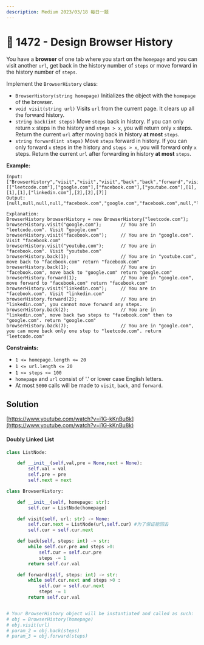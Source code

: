 ```yaml
---
description: Medium 2023/03/18 每日一题
---
```


# 🧐 1472 - Design Browser History

You have a **browser** of one tab where you start on the `homepage` and you can visit another `url`, get back in the history number of `steps` or move forward in the history number of `steps`.

Implement the `BrowserHistory` class:

* `BrowserHistory(string homepage)` Initializes the object with the `homepage` of the browser.
* `void visit(string url)` Visits `url` from the current page. It clears up all the forward history.
* `string back(int steps)` Move `steps` back in history. If you can only return `x` steps in the history and `steps > x`, you will return only `x` steps. Return the current `url` after moving back in history **at most** `steps`.
* `string forward(int steps)` Move `steps` forward in history. If you can only forward `x` steps in the history and `steps > x`, you will forward only `x` steps. Return the current `url` after forwarding in history **at most** `steps`.

&#x20;

**Example:**

```
Input:
["BrowserHistory","visit","visit","visit","back","back","forward","visit","forward","back","back"]
[["leetcode.com"],["google.com"],["facebook.com"],["youtube.com"],[1],[1],[1],["linkedin.com"],[2],[2],[7]]
Output:
[null,null,null,null,"facebook.com","google.com","facebook.com",null,"linkedin.com","google.com","leetcode.com"]

Explanation:
BrowserHistory browserHistory = new BrowserHistory("leetcode.com");
browserHistory.visit("google.com");       // You are in "leetcode.com". Visit "google.com"
browserHistory.visit("facebook.com");     // You are in "google.com". Visit "facebook.com"
browserHistory.visit("youtube.com");      // You are in "facebook.com". Visit "youtube.com"
browserHistory.back(1);                   // You are in "youtube.com", move back to "facebook.com" return "facebook.com"
browserHistory.back(1);                   // You are in "facebook.com", move back to "google.com" return "google.com"
browserHistory.forward(1);                // You are in "google.com", move forward to "facebook.com" return "facebook.com"
browserHistory.visit("linkedin.com");     // You are in "facebook.com". Visit "linkedin.com"
browserHistory.forward(2);                // You are in "linkedin.com", you cannot move forward any steps.
browserHistory.back(2);                   // You are in "linkedin.com", move back two steps to "facebook.com" then to "google.com". return "google.com"
browserHistory.back(7);                   // You are in "google.com", you can move back only one step to "leetcode.com". return "leetcode.com"
```

&#x20;

**Constraints:**

* `1 <= homepage.length <= 20`
* `1 <= url.length <= 20`
* `1 <= steps <= 100`
* `homepage` and `url` consist of  '.' or lower case English letters.
* At most `5000` calls will be made to `visit`, `back`, and `forward`.

## Solution

[https://www.youtube.com/watch?v=i1G-kKnBu8k](https://www.youtube.com/watch?v=i1G-kKnBu8k)

#### Doubly Linked List

```python
class ListNode:

    def __init__(self,val,pre = None,next = None):
        self.val = val
        self.pre = pre
        self.next = next

class BrowserHistory:

    def __init__(self, homepage: str):
        self.cur = ListNode(homepage)

    def visit(self, url: str) -> None:
        self.cur.next = ListNode(url,self.cur) #为了保证能回去
        self.cur = self.cur.next

    def back(self, steps: int) -> str:
        while self.cur.pre and steps >0:
            self.cur = self.cur.pre
            steps -= 1
        return self.cur.val

    def forward(self, steps: int) -> str:
        while self.cur.next and steps >0 :
            self.cur = self.cur.next
            steps -= 1
        return self.cur.val 


# Your BrowserHistory object will be instantiated and called as such:
# obj = BrowserHistory(homepage)
# obj.visit(url)
# param_2 = obj.back(steps)
# param_3 = obj.forward(steps) 
```
